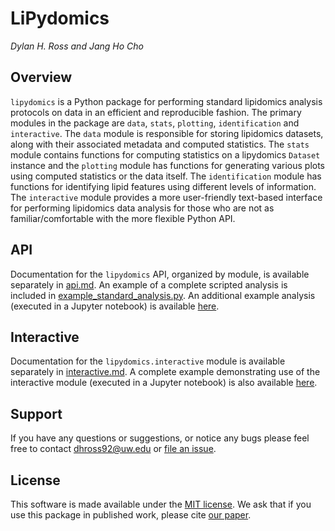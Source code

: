 # LiPydomics 
_Dylan H. Ross and Jang Ho Cho_
  
  
## Overview
`lipydomics` is a Python package for performing standard lipidomics analysis protocols on data in an efficient and 
reproducible fashion. The primary modules in the package are `data`, `stats`, `plotting`, `identification` and 
`interactive`. The `data` module is responsible for storing lipidomics datasets, along with their associated metadata
and computed statistics. The `stats` module contains functions for computing statistics on a lipydomics `Dataset` 
instance and the `plotting` module has functions for generating various plots using computed statistics or the data
itself. The `identification` module has functions for identifying lipid features using different levels of information. 
The `interactive` module provides a more user-friendly text-based interface for performing lipidomics data analysis
for those who are not as familiar/comfortable with the more flexible Python API. 


## API
Documentation for the `lipydomics` API, organized by module, is available separately in [api.md](api.md). An example of 
a complete scripted analysis is included in [example_standard_analysis.py](example_standard_analysis.py). An additional 
example analysis (executed in a Jupyter notebook) is available [here](notebook_examples/API_Example.ipynb). 



## Interactive
Documentation for the `lipydomics.interactive` module is available separately in [interactive.md](interactive.md). A
complete example demonstrating use of the interactive module (executed in a Jupyter notebook) is also available 
[here](notebook_examples/Interactive_Example.ipynb).


## Support
If you have any questions or suggestions, or notice any bugs please feel free to contact dhross92@uw.edu or 
[file an issue](https://github.com/dylanhross/lipydomics/issues/new).


## License 
This software is made available under the [MIT license](LICENSE). We ask that if you use this package in published
work, please cite [our paper](https://pubs.acs.org/doi/10.1021/acs.analchem.0c02560). 

